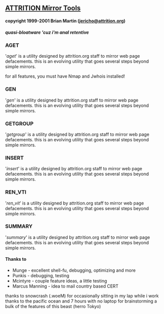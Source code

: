 ## [ATTRITION Mirror Tools](http://www.attrition.org/mirror/attrition/)

#### copyright 1999-2001 Brian Martin (jericho@attrition.org)
##### quasi-bloatware 'cuz i'm anal retentive

### AGET
'*aget*' is a utility designed by attrition.org staff to mirror web
page defacements. this is an evolving utility that goes several steps
beyond simple mirrors.

for all features, you must have Nmap and Jwhois installed!

### GEN
'*gen*' is a utility designed by attrition.org staff to mirror web
page defacements. this is an evolving utility that goes several steps
beyond simple mirrors.

### GETGROUP
'*getgroup*' is a utility designed by attrition.org staff to mirror web
page defacements. this is an evolving utility that goes several steps
beyond simple mirrors.

### INSERT
'*insert*' is a utility designed by attrition.org staff to mirror web
page defacements. this is an evolving utility that goes several steps
beyond simple mirrors.

### REN_VTI
'*ren_vit*' is a utility designed by attrition.org staff to mirror web
page defacements. this is an evolving utility that goes several steps
beyond simple mirrors.

### SUMMARY
'*summary*' is a utility designed by attrition.org staff to mirror web
page defacements. this is an evolving utility that goes several steps
beyond simple mirrors.

#### Thanks to
 * Munge - excellent shell-fu, debugging, optimizing and more
 * Punkis - debugging, testing
 * Mcintyre - couple feature ideas, a little testing
 * Marcus Manning - idea to mail country based CERT

thanks to snowcrash (.woeM) for occasionally sitting in my lap while i work
thanks to the pacific ocean and 7 hours with no laptop for brainstorming
a bulk of the features of this beast (herro Tokyo)

